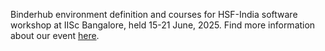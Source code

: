 Binderhub environment definition and courses for HSF-India software workshop at IISc Bangalore, held 15-21 June, 2025.
Find more information about our event [here](https://indico.cern.ch/event/1519117/).
